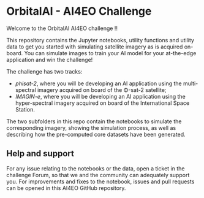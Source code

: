# OrbitalAI - AI4EO Challenge

Welcome to the OrbitalAI AI4EO challenge !!

This repository contains the Jupyter notebooks, utility functions and utility data to get you started with simulating satellite imagery as is acquired on-board. You can simulate images to train your AI model for your at-the-edge application and win the challenge!

The challenge has two tracks:

 * _phisat-2_, where you will be developing an AI application using the multi-spectral imagery acquired on board of the Φ-sat-2 satellite;
 * _IMAGIN-e_, where you will be developing an AI application using the hyper-spectral imagery acquired on board of the International Space Station.

The two subfolders in this repo contain the notebooks to simulate the corresponding imagery, showing the simulation process, as well as describing how the pre-computed core datasets have been generated. 

## Help and support

For any issue relating to the notebooks or the data, open a ticket in the challenge Forum, so that we and the community can adequately support you. For improvements and fixes to the notebook, issues and pull requests can be opened in this AI4EO GitHub repository.
